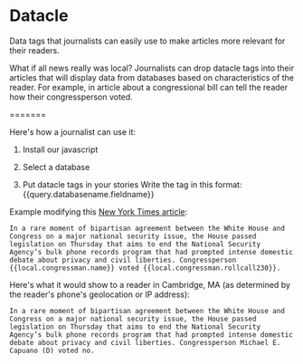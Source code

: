 Datacle
=======

Data tags that journalists can easily use to make articles more relevant for their readers. 

What if all news really was local? Journalists can drop datacle tags into their articles that will display data from databases based on characteristics of the reader. For example, in article about a congressional bill can tell the reader how their congressperson voted. 


=======

Here's how a journalist can use it:

1. Install our javascript

2. Select a database

3. Put datacle tags in your stories
Write the tag in this format: {{query.databasename.fieldname}}

Example modifying this [New York Times article](http://www.nytimes.com/2014/05/23/us/politics/house-votes-to-limit-nsas-collection-of-phone-data.html):

	In a rare moment of bipartisan agreement between the White House and Congress on a major national security issue, the House passed legislation on Thursday that aims to end the National Security Agency’s bulk phone records program that had prompted intense domestic debate about privacy and civil liberties. Congressperson {{local.congressman.name}} voted {{local.congressman.rollcall230}}.

Here's what it would show to a reader in Cambridge, MA (as determined by the reader's phone's geolocation or IP address):

	In a rare moment of bipartisan agreement between the White House and Congress on a major national security issue, the House passed legislation on Thursday that aims to end the National Security Agency’s bulk phone records program that had prompted intense domestic debate about privacy and civil liberties. Congressperson Michael E. Capuano (D) voted no.
